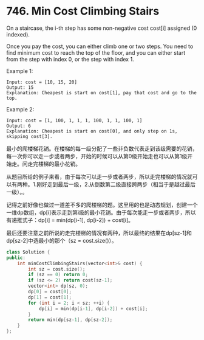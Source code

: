 # 746. Min Cost Climbing Stairs
On a staircase, the i-th step has some non-negative cost cost[i] assigned (0 indexed).

Once you pay the cost, you can either climb one or two steps. You need to find minimum cost to reach the top of the floor, and you can either start from the step with index 0, or the step with index 1.

Example 1:
```
Input: cost = [10, 15, 20]
Output: 15
Explanation: Cheapest is start on cost[1], pay that cost and go to the top.
```

Example 2:
```
Input: cost = [1, 100, 1, 1, 1, 100, 1, 1, 100, 1]
Output: 6
Explanation: Cheapest is start on cost[0], and only step on 1s, skipping cost[3].
```

最小的爬楼梯花销。在楼梯的每一级分配了一些非负数代表走到该级需要的花销，每一次你可以走一步或者两步，开始的时候可以从第0级开始走也可以从第1级开始走。问走完楼梯的最小花销。

从题目所给的例子来看，由于每次可以走一步或者两步，所以走完楼梯的情况就可以有两种。1.刚好走到最后一级，2.从倒数第二级直接跨两步（相当于是越过最后一级）。。

记得之前好像也做过一道差不多的爬楼梯的题。这里用的也是动态规划，创建一个一维dp数组，dp[i]表示走到第i级的最小花销。由于每次能走一步或者两步，所以有递推式子：dp[i] = min(dp[i-1], dp[i-2]) + cost[i]。

最后还要注意之前所说的走完楼梯的情况有两种，所以最终的结果在dp[sz-1]和dp[sz-2]中选最小的那个（sz = cost.size()）。
```cpp
class Solution {
public:
    int minCostClimbingStairs(vector<int>& cost) {
        int sz = cost.size();
        if (sz == 0) return 0;
        if (sz <= 2) return cost[sz-1];
        vector<int> dp(sz, 0);
        dp[0] = cost[0];
        dp[1] = cost[1];
        for (int i = 2; i < sz; ++i) {
            dp[i] = min(dp[i-1], dp[i-2]) + cost[i];
        }
        return min(dp[sz-1], dp[sz-2]);
    }
};    
```
